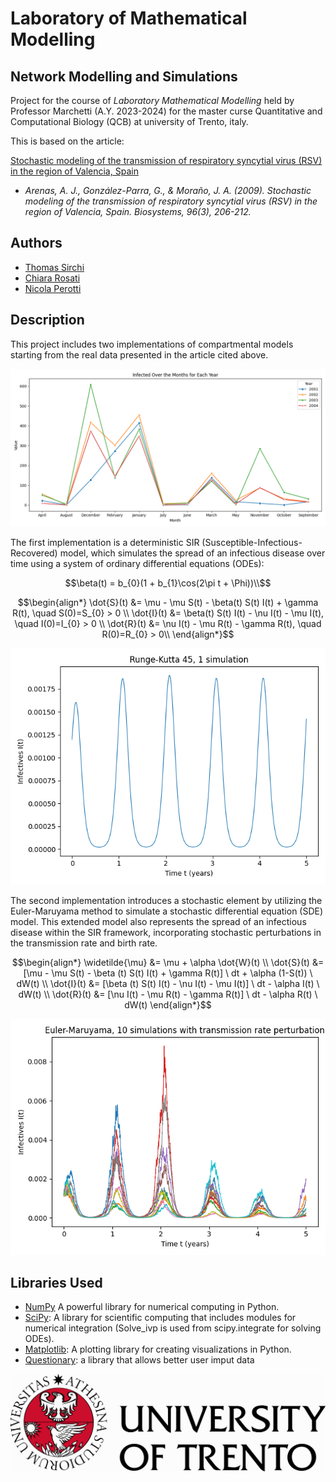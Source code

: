 # Laboratory of Mathematical Modelling
## Network Modelling and Simulations

Project for the course of *Laboratory Mathematical Modelling* held by Professor Marchetti (A.Y. 2023-2024) for the master curse Quantitative and Computational Biology (QCB) at university of Trento, italy.

This is based on the article:

[Stochastic modeling of the transmission of respiratory syncytial virus (RSV) in the region of Valencia, Spain](https://www.sciencedirect.com/science/article/pii/S0303264709000203?casa_token=Pi9KdN2YkoQAAAAA:jB6MoDOZAnZNUfSoHWAzwBoF-XUl3OAGnPCNjJ-x2cIdxCE750DwghZy5-OcctGZ0jaxo7iIiA)

- *Arenas, A. J., González-Parra, G., & Moraño, J. A. (2009). Stochastic modeling of the transmission of respiratory syncytial virus (RSV) in the region of Valencia, Spain. Biosystems, 96(3), 206-212.*

## Authors

- [Thomas Sirchi](https://github.com/Thokas99)
- [Chiara Rosati](https://github.com/ChiaraRosati)
- [Nicola Perotti](https://github.com/nicolaperotti)

## Description
This project includes two implementations of compartmental models starting from the real data presented in the article cited above.


<div align="center">
  <img src="Graphs/infected_over_the_months_for_each_year.png" alt="Infected Over the Months for Each Year">
</div>


The first implementation is a deterministic SIR (Susceptible-Infectious-Recovered) model, which simulates the spread of an infectious disease over time using a system of ordinary differential equations (ODEs):
```math
\beta(t) = b_{0}(1 + b_{1}\cos(2\pi t + \Phi))\\
```
```math
\begin{align*}
\dot{S}(t) &= \mu - \mu S(t) - \beta(t) S(t) I(t) + \gamma R(t), \quad S(0)=S_{0} > 0 \\
\dot{I}(t) &= \beta(t) S(t) I(t) - \nu I(t) - \mu I(t), \quad I(0)=I_{0} > 0 \\
\dot{R}(t) &= \nu I(t) - \mu R(t) - \gamma R(t), \quad R(0)=R_{0} > 0\\
\end{align*}
```


<div align="center">
  <img src="Graphs/2Det_solve_ivp_I(t).png" alt="2Det_solve_ivp_I(t)">
</div>


The second implementation introduces a stochastic element by utilizing the Euler-Maruyama method to simulate a stochastic differential equation (SDE) model. This extended model also represents the spread of an infectious disease within the SIR framework, incorporating stochastic perturbations in the transmission rate and birth rate.

```math
\begin{align*}
\widetilde{\mu} &= \mu + \alpha \dot{W}(t) \\
\dot{S}(t) &= [\mu - \mu S(t) - \beta (t) S(t) I(t) + \gamma R(t)] \ dt + \alpha (1-S(t)) \ dW(t) \\
\dot{I}(t) &= [\beta (t) S(t) I(t) - \nu I(t) - \mu I(t)] \ dt - \alpha I(t) \ dW(t)  \\
\dot{R}(t) &= [\nu I(t) - \mu R(t) - \gamma R(t)] \ dt - \alpha R(t) \ dW(t)
\end{align*}
```

<div align="center">
  <img src="Graphs/transmission_aphabig_I(t).png" alt="transmission_aphabig_I(t)">
</div>

## Libraries Used
- [NumPy](https://numpy.org/) A powerful library for numerical computing in Python.
- [SciPy](https://scipy.org/): A library for scientific computing that includes modules for numerical integration (Solve_ivp is used from scipy.integrate for solving ODEs).
- [Matplotlib](https://matplotlib.org/): A plotting library for creating visualizations in Python.
- [Questionary](https://github.com/tmbo/questionary): a library that allows better user imput data




![Local Image](Graphs/1635923538.jpg)
